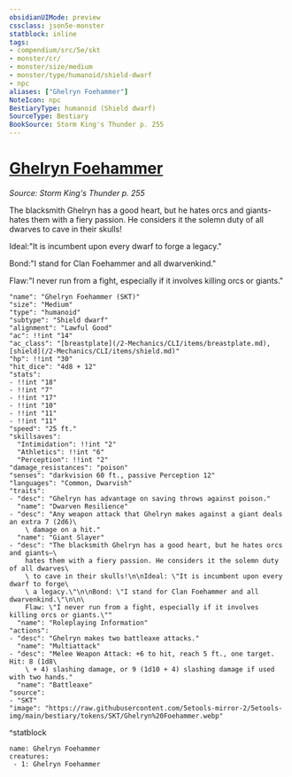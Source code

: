 ```yaml
---
obsidianUIMode: preview
cssclass: json5e-monster
statblock: inline
tags:
- compendium/src/5e/skt
- monster/cr/
- monster/size/medium
- monster/type/humanoid/shield-dwarf
- npc
aliases: ["Ghelryn Foehammer"]
NoteIcon: npc
BestiaryType: humanoid (Shield dwarf)
SourceType: Bestiary
BookSource: Storm King's Thunder p. 255
---
```

# [Ghelryn Foehammer](2-Mechanics/CLI/bestiary/npc/ghelryn-foehammer-skt.md)
*Source: Storm King's Thunder p. 255*  

The blacksmith Ghelryn has a good heart, but he hates orcs and giants-hates them with a fiery passion. He considers it the solemn duty of all dwarves to cave in their skulls!

Ideal:"It is incumbent upon every dwarf to forge a legacy."

Bond:"I stand for Clan Foehammer and all dwarvenkind."

Flaw:"I never run from a fight, especially if it involves killing orcs or giants."

```statblock
"name": "Ghelryn Foehammer (SKT)"
"size": "Medium"
"type": "humanoid"
"subtype": "Shield dwarf"
"alignment": "Lawful Good"
"ac": !!int "14"
"ac_class": "[breastplate](/2-Mechanics/CLI/items/breastplate.md), [shield](/2-Mechanics/CLI/items/shield.md)"
"hp": !!int "30"
"hit_dice": "4d8 + 12"
"stats":
- !!int "18"
- !!int "7"
- !!int "17"
- !!int "10"
- !!int "11"
- !!int "11"
"speed": "25 ft."
"skillsaves":
  "Intimidation": !!int "2"
  "Athletics": !!int "6"
  "Perception": !!int "2"
"damage_resistances": "poison"
"senses": "darkvision 60 ft., passive Perception 12"
"languages": "Common, Dwarvish"
"traits":
- "desc": "Ghelryn has advantage on saving throws against poison."
  "name": "Dwarven Resilience"
- "desc": "Any weapon attack that Ghelryn makes against a giant deals an extra 7 (2d6)\
    \ damage on a hit."
  "name": "Giant Slayer"
- "desc": "The blacksmith Ghelryn has a good heart, but he hates orcs and giants—\
    hates them with a fiery passion. He considers it the solemn duty of all dwarves\
    \ to cave in their skulls!\n\nIdeal: \"It is incumbent upon every dwarf to forge\
    \ a legacy.\"\n\nBond: \"I stand for Clan Foehammer and all dwarvenkind.\"\n\n\
    Flaw: \"I never run from a fight, especially if it involves killing orcs or giants.\""
  "name": "Roleplaying Information"
"actions":
- "desc": "Ghelryn makes two battleaxe attacks."
  "name": "Multiattack"
- "desc": "Melee Weapon Attack: +6 to hit, reach 5 ft., one target. Hit: 8 (1d8\
    \ + 4) slashing damage, or 9 (1d10 + 4) slashing damage if used with two hands."
  "name": "Battleaxe"
"source":
- "SKT"
"image": "https://raw.githubusercontent.com/5etools-mirror-2/5etools-img/main/bestiary/tokens/SKT/Ghelryn%20Foehammer.webp"
```
^statblock

```encounter-table
name: Ghelryn Foehammer
creatures:
 - 1: Ghelryn Foehammer
```